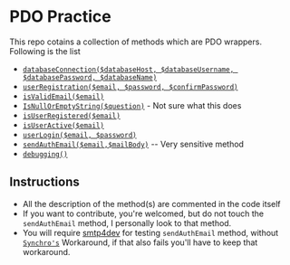 # PDO Practice

This repo cotains a collection of methods which are PDO wrappers. Following is the list

 - [`databaseConnection($databaseHost, $databaseUsername, $databasePassword, $databaseName)`](https://github.com/dextel2/dex-con/blob/master/UserActions.php#L28)
 - [`userRegistration($email, $password, $confirmPassword)`](https://github.com/dextel2/dex-con/blob/master/UserActions.php#L143)
 - [`isValidEmail($email)`](https://github.com/dextel2/dex-con/blob/master/UserActions.php#L92)
 - [`IsNullOrEmptyString($question)`](https://github.com/dextel2/dex-con/blob/master/UserActions.php#L133) - Not sure what this does
 - [`isUserRegistered($email)`](https://github.com/dextel2/dex-con/blob/master/UserActions.php#L143)
 - [`isUserActive($email)`](https://github.com/dextel2/dex-con/blob/master/UserActions.php#L172)
 - [`userLogin($email, $password)`](https://github.com/dextel2/dex-con/blob/master/UserActions.php#L197)
 - [`sendAuthEmail($email,$mailBody)`](https://github.com/dextel2/dex-con/blob/master/UserActions.php#L222) -- Very sensitive method
 - [`debugging()`](https://github.com/dextel2/dex-con/blob/master/UserActions.php#L269)

 ## Instructions

 - All the description of the method(s) are commented in the code itself
 - If you want to contribute, you're welcomed, but do not touch the
   `sendAuthEmail` method, I personally look to that method.
 - You will require [smtp4dev](http://smtp4dev.codeplex.com/) for
   testing `sendAuthEmail` method, without [`Synchro's`](https://github.com/dextel2/dex-con/blob/master/UserActions.php#L233) Workaround, if
   that also fails you'll have to keep that workaround.
